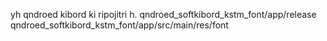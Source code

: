 yh qndroed kibord ki ripojitri h.
qndroed_softkibord_kstm_font/app/release
qndroed_softkibord_kstm_font/app/src/main/res/font
